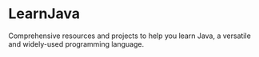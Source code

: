 # LearnJava
Comprehensive resources and projects to help you learn Java, a versatile and widely-used programming language.
